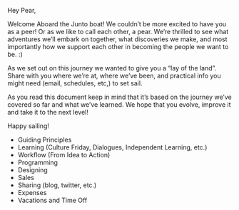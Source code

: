 Hey Pear,

Welcome Aboard the Junto boat! We couldn’t be more excited to have you as a peer! Or as we like to call each other, a pear. We’re thrilled to see what adventures we’ll embark on together, what discoveries we make, and most importantly how we support each other in becoming the people we want to be. :)

As we set out on this journey we wanted to give you a “lay of the land”. Share with you where we’re at, where we’ve been, and practical info you might need (email, schedules, etc,) to set sail.

As you read this document keep in mind that it’s based on the journey we’ve covered so far and what we’ve learned. We hope that you evolve, improve it and take it to the next level!

Happy sailing!

- Guiding Principles
- Learning (Culture Friday, Dialogues, Independent Learning, etc.)
- Workflow (From Idea to Action)
- Programming
- Designing
- Sales
- Sharing (blog, twitter, etc.)
- Expenses
- Vacations and Time Off
